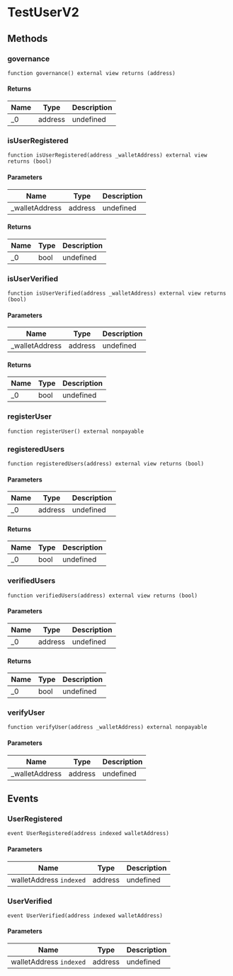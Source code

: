 # TestUserV2









## Methods

### governance

```solidity
function governance() external view returns (address)
```






#### Returns

| Name | Type | Description |
|---|---|---|
| _0 | address | undefined |

### isUserRegistered

```solidity
function isUserRegistered(address _walletAddress) external view returns (bool)
```





#### Parameters

| Name | Type | Description |
|---|---|---|
| _walletAddress | address | undefined |

#### Returns

| Name | Type | Description |
|---|---|---|
| _0 | bool | undefined |

### isUserVerified

```solidity
function isUserVerified(address _walletAddress) external view returns (bool)
```





#### Parameters

| Name | Type | Description |
|---|---|---|
| _walletAddress | address | undefined |

#### Returns

| Name | Type | Description |
|---|---|---|
| _0 | bool | undefined |

### registerUser

```solidity
function registerUser() external nonpayable
```






### registeredUsers

```solidity
function registeredUsers(address) external view returns (bool)
```





#### Parameters

| Name | Type | Description |
|---|---|---|
| _0 | address | undefined |

#### Returns

| Name | Type | Description |
|---|---|---|
| _0 | bool | undefined |

### verifiedUsers

```solidity
function verifiedUsers(address) external view returns (bool)
```





#### Parameters

| Name | Type | Description |
|---|---|---|
| _0 | address | undefined |

#### Returns

| Name | Type | Description |
|---|---|---|
| _0 | bool | undefined |

### verifyUser

```solidity
function verifyUser(address _walletAddress) external nonpayable
```





#### Parameters

| Name | Type | Description |
|---|---|---|
| _walletAddress | address | undefined |



## Events

### UserRegistered

```solidity
event UserRegistered(address indexed walletAddress)
```





#### Parameters

| Name | Type | Description |
|---|---|---|
| walletAddress `indexed` | address | undefined |

### UserVerified

```solidity
event UserVerified(address indexed walletAddress)
```





#### Parameters

| Name | Type | Description |
|---|---|---|
| walletAddress `indexed` | address | undefined |



